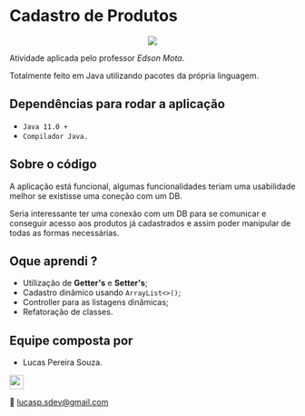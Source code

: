 # Cadastro de Produtos

<p align="center">
  <img src="https://media.giphy.com/media/Dm7zkYx0V80WyJbou1/giphy.gif">
</p>

Atividade aplicada pelo professor _Edson Mota_.

Totalmente feito em Java utilizando pacotes da própria linguagem.

## Dependências para rodar a aplicação

- `Java 11.0 +`
- `Compilador Java.`

## Sobre o código

A aplicação está funcional, algumas funcionalidades teriam uma usabilidade melhor se existisse uma coneção com um DB.

Seria interessante ter uma conexão com um DB para se comunicar e conseguir acesso aos produtos já cadastrados e assim poder manipular de todas as formas necessárias.

## Oque aprendi ?

- Utilização de **Getter's** e **Setter's**;
- Cadastro dinâmico usando `ArrayList<>()`;
- Controller para as listagens dinâmicas;
- Refatoração de classes.

## Equipe composta por

* Lucas Pereira Souza.
<a href="https://www.linkedin.com/in/lucas-souza-dev/">
        <img height="25px" src="https://img.shields.io/badge/LinkedIn-0077B5?style=for-the-badge&logo=linkedin&logoColor=white">
</a>

📩 lucasp.sdev@gmail.com
